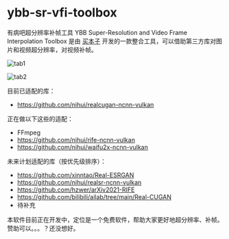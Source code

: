 # ybb-sr-vfi-toolbox

有病吧超分辨率补帧工具 YBB Super-Resolution and Video Frame Interpolation Toolbox 是由 [买本子](https://github.com/acbetter) 开发的一款整合工具，可以借助第三方库对图片和视频超分辨率，对视频补帧。

![tab1](https://user-images.githubusercontent.com/13360124/167287943-043c648b-077e-43b3-8e42-714fe088f337.jpg)

![tab2](https://user-images.githubusercontent.com/13360124/167287957-059ff60c-5b0c-4a56-8928-237b690299f4.jpg)

目前已适配的库：

- <https://github.com/nihui/realcugan-ncnn-vulkan>

正在做以下这些的适配：

- FFmpeg
- <https://github.com/nihui/rife-ncnn-vulkan>
- <https://github.com/nihui/waifu2x-ncnn-vulkan>

未来计划适配的库（按优先级排序）：

- <https://github.com/xinntao/Real-ESRGAN>
- <https://github.com/nihui/realsr-ncnn-vulkan>
- <https://github.com/hzwer/arXiv2021-RIFE>
- <https://github.com/bilibili/ailab/tree/main/Real-CUGAN>
- 待补充

本软件目前正在开发中，定位是一个免费软件，帮助大家更好地超分辨率、补帧。赞助可以。。。？还没想好。
